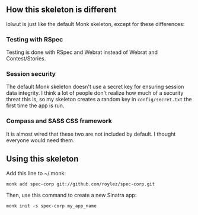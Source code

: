 ## How this skeleton is different

lolwut is just like the default Monk skeleton, except for these differences:

### Testing with RSpec

Testing is done with RSpec and Webrat instead of Webrat and Contest/Stories.

### Session security

The default Monk skeleton doesn't use a secret key for ensuring session data
integrity.  I think a lot of people don't realize how much of a security threat
this is, so my skeleton creates a random key in `config/secret.txt` the first
time the app is run.

### Compass and SASS CSS framework

It is almost wired that these two are not included by default. I thought
everyone would need them.

## Using this skeleton

Add this line to ~/.monk:

    monk add spec-corp git://github.com/roylez/spec-corp.git

Then, use this command to create a new Sinatra app:

    monk init -s spec-corp my_app_name
